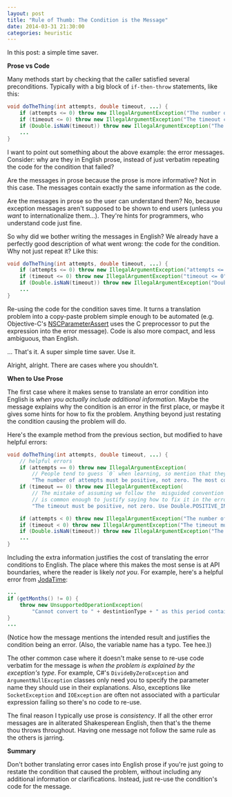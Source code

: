 ```yaml
---
layout: post
title: "Rule of Thumb: The Condition is the Message"
date: 2014-03-31 21:30:00
categories: heuristic
---
```


In this post: a simple time saver.

**Prose vs Code**

Many methods start by checking that the caller satisfied several preconditions. Typically with a big block of `if-then-throw` statements, like this:

```java
void doTheThing(int attempts, double timeout, ...) {
    if (attempts <= 0) throw new IllegalArgumentException("The number of attempts must be positive.");
    if (timeout <= 0) throw new IllegalArgumentException("The timeout can't be zero or negative.");
    if (Double.isNaN(timeout)) throw new IllegalArgumentException("The timeout can't be NaN.");
    ...
}
```

I want to point out something about the above example: the error messages. Consider: why are they in English prose, instead of just verbatim repeating the code for the condition that failed?

Are the messages in prose because the prose is more informative? Not in this case. The messages contain exactly the same information as the code.

Are the messages in prose so the user can understand them? No, because exception messages aren't supposed to be shown to end users (unless you *want* to internationalize them...). They're hints for programmers, who understand code just fine.

So why did we bother writing the messages in English? We already have a perfectly good description of what went wrong: the code for the condition. Why not just repeat it? Like this:

```java
void doTheThing(int attempts, double timeout, ...) {
    if (attempts <= 0) throw new IllegalArgumentException("attempts <= 0");
    if (timeout <= 0) throw new IllegalArgumentException("timeout <= 0");
    if (Double.isNaN(timeout)) throw new IllegalArgumentException("Double.isNaN(timeout)");
    ...
}
```

Re-using the code for the condition saves time. It turns a translation problem into a copy-paste problem simple enough to be automated (e.g. Objective-C's [NSCParameterAssert](https://developer.apple.com/library/ios/documentation/cocoa/reference/foundation/miscellaneous/foundation_functions/reference/reference.html#//apple_ref/c/macro/NSCParameterAssert) uses the C preprocessor to put the expression into the error message). Code is also more compact, and less ambiguous, than English.

... That's it. A super simple time saver. Use it.

Alright, alright. There are cases where you shouldn't.

**When to Use Prose**

The first case where it makes sense to translate an error condition into English is *when you actually include additional information*. Maybe the message explains why the condition is an error in the first place, or maybe it gives some hints for how to fix the problem. Anything beyond just restating the condition causing the problem will do.

Here's the example method from the previous section, but modified to have helpful errors:

```java
void doTheThing(int attempts, double timeout, ...) {
    // helpful errors
    if (attempts == 0) throw new IllegalArgumentException(
        // People tend to guess `0` when learning, so mention that they should try `1` instead.
        "The number of attempts must be positive, not zero. The most commonly used number of attempts is 1.");
    if (timeout == 0) throw new IllegalArgumentException(
        // The mistake of assuming we follow the  misguided convention that a timeout of 0 means no timeout
        // is common enough to justify saying how to fix it in the error message.
        "The timeout must be positive, not zero. Use Double.POSITIVE_INFINITY for an infinite timeout.");

    if (attempts < 0) throw new IllegalArgumentException("The number of attempts must be positive, not negative.");
    if (timeout < 0) throw new IllegalArgumentException("The timeout must be positive, not negative.");
    if (Double.isNaN(timeout)) throw new IllegalArgumentException("The timeout must be positive, not NaN.");
    ...
}
```

Including the extra information justifies the cost of translating the error conditions to English. The place where this makes the most sense is at API boundaries, where the reader is likely *not you*. For example, here's a helpful error from [JodaTime](http://www.joda.org/joda-time/):

```java
...
if (getMonths() != 0) {
    throw new UnsupportedOperationException(
        "Cannot convert to " + destintionType + " as this period contains months and months vary in length");
}
...
```

(Notice how the message mentions the intended result and justifies the condition being an error. (Also, the variable name has a typo. Tee hee.))

The other common case where it doesn't make sense to re-use code verbatim for the message is *when the problem is explained by the exception's type*. For example, C#'s `DivideByZeroException` and `ArgumentNullException` classes only need you to specify the parameter name they should use in their explanations. Also, exceptions like `SocketException` and `IOException` are often not associated with a particular expression failing so there's no code to re-use.

The final reason I typically use prose is *consistency*. If all the other error messages are in aliterated Shakesperean English, then that's the theme thou throws throughout. Having one message not follow the same rule as the others is jarring.

**Summary**

Don't bother translating error cases into English prose if you're just going to restate the condition that caused the problem, without including any additional information or clarifications. Instead, just re-use the condition's code for the message.
